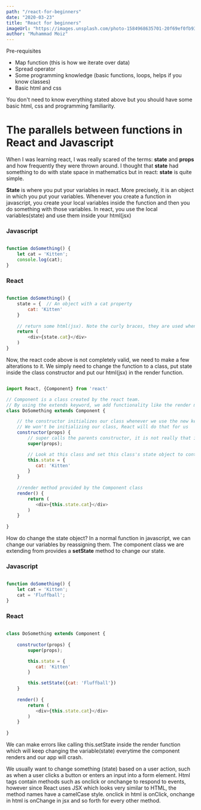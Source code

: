 ```yaml
---
path: "/react-for-beginners"
date: "2020-03-23"
title: "React for beginners"
imageUrl: "https://images.unsplash.com/photo-1584968635701-20f69ef0fb93?ixlib=rb-1.2.1&ixid=eyJhcHBfaWQiOjEyMDd9&auto=format&fit=crop&w=400&q=80"
author: "Muhammad Moiz"
---
```


Pre-requisites 

- Map function (this is how we iterate over data)
- Spread operator
- Some programming knowledge (basic functions, loops, helps if you know classes)
- Basic html and css

You don't need to know everything stated above but you should have some basic html, css and programming familiarity.

# The parallels between functions in React and Javascript 

When I was learning react, I was really scared of the terms: __state__ and __props__ and how frequently they were thrown around. I thought that __state__ had something to do with state space in mathematics but in react: __state__ is quite simple.

__State__ is where you put your variables in react. More precisely, it is an object in which you put your variables. Whenever you create a function in javascript, you create your local variables inside the function and then you do something with those variables. In react, you use the local variables(state) and use them inside your html(jsx)

### Javascript

```javascript

function doSomething() {
    let cat = 'Kitten';
    console.log(cat);
}

```

### React

```javascript

function doSomething() {
    state = {  // An object with a cat property
        cat: 'Kitten'
    }
    
    // return some html(jsx). Note the curly braces, they are used whenever we want to insert javascript into our html(jsx). Since state is an object, we can access the cat property with the dot notation
    return (
        <div>{state.cat}</div> 
    )
}

```

Now, the react code above is not completely valid, we need to make a few alterations to it. We simply need to change the function to a class, put state inside the class constructor and put our html(jsx) in the render function. 

```javascript

import React, {Component} from 'react'

// Component is a class created by the react team.
// By using the extends keyword, we add functionality like the render method used below to our class.
class DoSomething extends Component { 

    // the constructor initializes our class whenever we use the new keyword. e.g Dog doggo = new Dog();
    // We won't be initializing our class, React will do that for us
    constructor(props) {
        // super calls the parents constructor, it is not really that important to know. 
        super(props);

        // Look at this class and set this class's state object to contains cat property. 
        this.state = {
           cat: 'Kitten'
        }
    }
    
    //render method provided by the Component class
    render() {
        return (
           <div>{this.state.cat}</div>
        )  
    }
   
}

```

How do change the state object? In a normal function in javascript, we can change our variables by reassigning them. The component class we are extending from provides a __setState__ method to change our state.

### Javascript

```javascript

function doSomething() {
    let cat = 'Kitten';
    cat = 'Fluffball';
}

```

### React

```javascript

class DoSomething extends Component { 
   
    constructor(props) {
        super(props);

        this.state = {
           cat: 'Kitten'
        }

        this.setState({cat: 'Fluffball'})
    }
    
    render() {
        return (
           <div>{this.state.cat}</div>
        )  
    }
   
}

```

We can make errors like calling this.setState inside the render function which will keep changing the variable(state) everytime the component renders and our app will crash.

We usually want to change something (state) based on a user action, such as when a user clicks a button or enters an input into a form element. Html tags contain methods such as onclick or onchange to respond to events, however since React uses JSX which looks very similar to HTML, the method names have a camelCase style. onclick in html is onClick, onchange in html is onChange in jsx and so forth for every other method.









